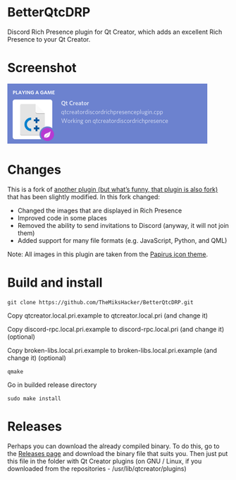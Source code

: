 # BetterQtcDRP
Discord Rich Presence plugin for Qt Creator, which adds an excellent Rich Presence to your Qt Creator.
# Screenshot
![Screenshot](https://raw.githubusercontent.com/TheMiksHacker/BetterQtcDRP/master/screenshot.png)
# Changes
This is a fork of [another plugin (but what’s funny, that plugin is also fork)](https://github.com/Clem-Fern/QtcDRP) that has been slightly modified. In this fork changed:
- Changed the images that are displayed in Rich Presence
- Improved code in some places
- Removed the ability to send invitations to Discord (anyway, it will not join them)
- Added support for many file formats (e.g. JavaScript, Python, and QML)

Note: All images in this plugin are taken from the [Papirus icon theme](https://github.com/PapirusDevelopmentTeam/papirus-icon-theme).
# Build and install
```
git clone https://github.com/TheMiksHacker/BetterQtcDRP.git
```
Copy qtcreator.local.pri.example to qtcreator.local.pri (and change it)

Copy discord-rpc.local.pri.example to discord-rpc.local.pri (and change it) (optional)

Copy broken-libs.local.pri.example to broken-libs.local.pri.example (and change it) (optional)
```
qmake
```
Go in builded release directory
```
sudo make install
```

# Releases
Perhaps you can download the already compiled binary. To do this, go to the [Releases page](https://github.com/TheMiksHacker/BetterQtcDRP/releases) and download the binary file that suits you. Then just put this file in the folder with Qt Creator plugins (on GNU / Linux, if you downloaded from the repositories - /usr/lib/qtcreator/plugins)
